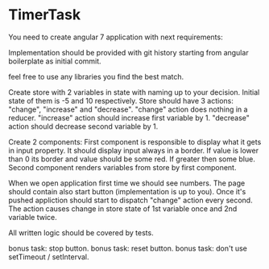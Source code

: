 # TimerTask

You need to create angular 7 application with next requirements:

Implementation should be provided with git history starting from angular boilerplate as initial commit.

feel free to use any libraries you find the best match.

Create store with 2 variables in state with naming up to your decision.
Initial state of them is -5 and 10 respectively.
Store should have 3 actions: "change", "increase" and "decrease".
"change" action does nothing in a reducer.
"increase" action should increase first variable by 1.
"decrease" action should decrease second variable by 1.

Create 2 components:
First component is responsible to display what it gets in input property. It should display input always in a border. If value is lower than 0 its border and value should be some red. If greater then some blue.
Second component renders variables from store by first component.

When we open application first time we should see numbers. The page should contain also start button (implementation is up to you). Once it's pushed appliction should start to dispatch "change" action every second. The action causes change in store state of 1st variable once and 2nd variable twice.

All written logic should be covered by tests.

bonus task: stop button.
bonus task: reset button.
bonus task: don't use setTimeout / setInterval.